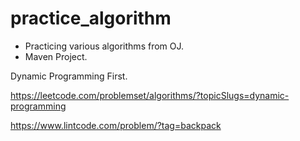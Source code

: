 # practice_algorithm 
* Practicing various algorithms from OJ.
* Maven Project.

Dynamic Programming First.

https://leetcode.com/problemset/algorithms/?topicSlugs=dynamic-programming

https://www.lintcode.com/problem/?tag=backpack
